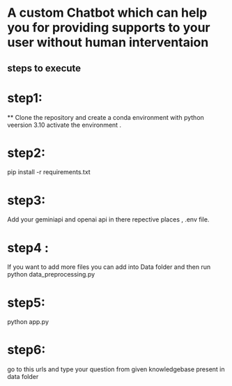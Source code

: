 # A custom Chatbot which can help you for providing supports to your user without human interventaion

## steps to execute

# step1:
** Clone the repository  and create a conda environment with python veersion 3.10
activate the environment .

# step2:
pip install -r requirements.txt

# step3:
Add your geminiapi and openai api in there repective places , .env  file.

# step4 :
If you want to add more files you can add into Data folder and then run
python data_preprocessing.py  

# step5:
python app.py 

# step6:
go to this urls and type your question from given knowledgebase  present in data folder
